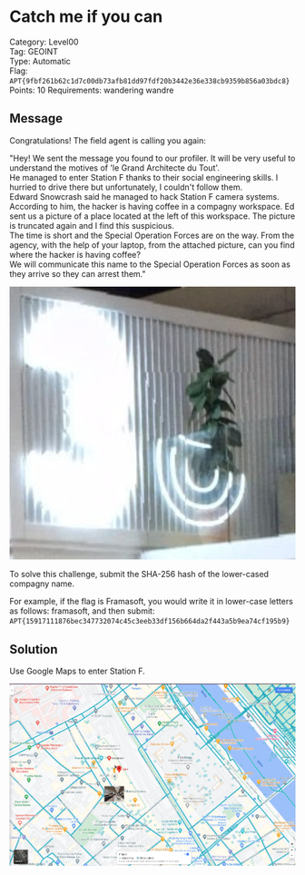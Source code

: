 # Catch me if you can

Category: Level00  
Tag: GEOINT  
Type: Automatic  
Flag: `APT{9fbf261b62c1d7c00db73afb81dd97fdf20b3442e36e338cb9359b856a03bdc8}`  
Points: 10
Requirements: wandering wandre

## Message

Congratulations! The field agent is calling you again:

"Hey! We sent the message you found to our profiler. It will be very useful to understand the motives of 'le Grand Architecte du Tout'.  
He managed to enter Station F thanks to their social engineering skills. I hurried to drive there but unfortunately, I couldn't follow them.  
Edward Snowcrash said he managed to hack Station F camera systems. According to him, the hacker is having coffee in a compagny workspace. Ed sent us a picture of a place located at the left of this workspace. The picture is truncated again and I find this suspicious.  
The time is short and the Special Operation Forces are on the way. From the agency, with the help of your laptop, from the attached picture, can you find where the hacker is having coffee?  
We will communicate this name to the Special Operation Forces as soon as they arrive so they can arrest them."

<p align="center">
  <img src="hint.png" alt="Gmaps street" width="700" />
</p>

To solve this challenge, submit the SHA-256 hash of the lower-cased compagny name.

For example, if the flag is Framasoft, you would write it in lower-case letters as follows: framasoft, and then submit:  `APT{15917111876bec347732074c45c3eeb33df156b664da2f443a5b9ea74cf195b9}`

## Solution

Use Google Maps to enter Station F.

<p align="center">
  <img src="gmap_view.png" alt="Gmap street" width="700" />
</p>
